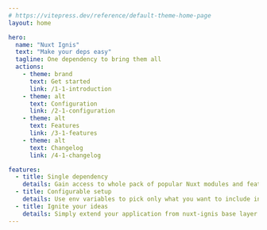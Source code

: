 ```yaml
---
# https://vitepress.dev/reference/default-theme-home-page
layout: home

hero:
  name: "Nuxt Ignis"
  text: "Make your deps easy"
  tagline: One dependency to bring them all
  actions:
    - theme: brand
      text: Get started
      link: /1-1-introduction
    - theme: alt
      text: Configuration
      link: /2-1-configuration
    - theme: alt
      text: Features
      link: /3-1-features
    - theme: alt
      text: Changelog
      link: /4-1-changelog

features:
  - title: Single dependency
    details: Gain access to whole pack of popular Nuxt modules and features with a single dependency
  - title: Configurable setup
    details: Use env variables to pick only what you want to include into your app
  - title: Ignite your ideas
    details: Simply extend your application from nuxt-ignis base layer and start building your dream project
---
```


